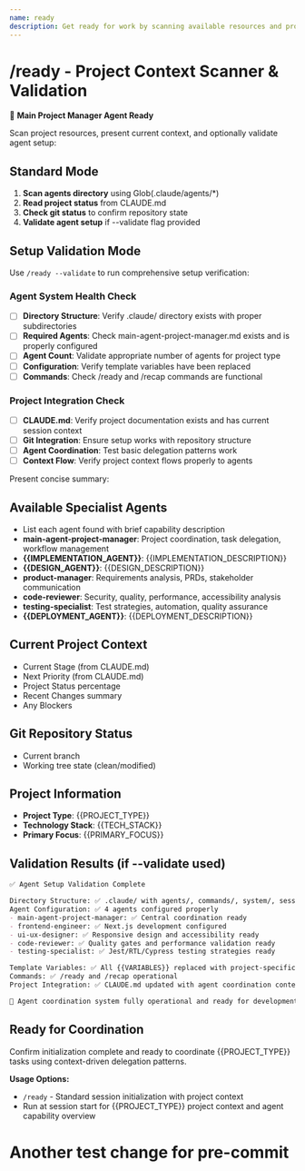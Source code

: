 ```yaml
---
name: ready
description: Get ready for work by scanning available resources and project context with optional setup verification
---
```


# /ready - Project Context Scanner & Validation

🤖 **Main Project Manager Agent Ready**

Scan project resources, present current context, and optionally validate agent setup:

## Standard Mode
1. **Scan agents directory** using Glob(.claude/agents/*)
2. **Read project status** from CLAUDE.md  
3. **Check git status** to confirm repository state
4. **Validate agent setup** if --validate flag provided

## Setup Validation Mode
Use `/ready --validate` to run comprehensive setup verification:

### Agent System Health Check
- [ ] **Directory Structure**: Verify .claude/ directory exists with proper subdirectories
- [ ] **Required Agents**: Check main-agent-project-manager.md exists and is properly configured  
- [ ] **Agent Count**: Validate appropriate number of agents for project type
- [ ] **Configuration**: Verify template variables have been replaced
- [ ] **Commands**: Check /ready and /recap commands are functional

### Project Integration Check  
- [ ] **CLAUDE.md**: Verify project documentation exists and has current session context
- [ ] **Git Integration**: Ensure setup works with repository structure
- [ ] **Agent Coordination**: Test basic delegation patterns work
- [ ] **Context Flow**: Verify project context flows properly to agents

Present concise summary:

## Available Specialist Agents
- List each agent found with brief capability description
- **main-agent-project-manager**: Project coordination, task delegation, workflow management
- **{{IMPLEMENTATION_AGENT}}**: {{IMPLEMENTATION_DESCRIPTION}}
- **{{DESIGN_AGENT}}**: {{DESIGN_DESCRIPTION}}
- **product-manager**: Requirements analysis, PRDs, stakeholder communication
- **code-reviewer**: Security, quality, performance, accessibility analysis
- **testing-specialist**: Test strategies, automation, quality assurance
- **{{DEPLOYMENT_AGENT}}**: {{DEPLOYMENT_DESCRIPTION}}

## Current Project Context
- Current Stage (from CLAUDE.md)
- Next Priority (from CLAUDE.md)
- Project Status percentage
- Recent Changes summary
- Any Blockers

## Git Repository Status
- Current branch
- Working tree state (clean/modified)

## Project Information
- **Project Type**: {{PROJECT_TYPE}}
- **Technology Stack**: {{TECH_STACK}}
- **Primary Focus**: {{PRIMARY_FOCUS}}

## Validation Results (if --validate used)
```markdown
✅ Agent Setup Validation Complete

Directory Structure: ✅ .claude/ with agents/, commands/, system/, sessions/
Agent Configuration: ✅ 4 agents configured properly
- main-agent-project-manager: ✅ Central coordination ready  
- frontend-engineer: ✅ Next.js development configured
- ui-ux-designer: ✅ Responsive design and accessibility ready
- code-reviewer: ✅ Quality gates and performance validation ready
- testing-specialist: ✅ Jest/RTL/Cypress testing strategies ready

Template Variables: ✅ All {{VARIABLES}} replaced with project-specific values
Commands: ✅ /ready and /recap operational
Project Integration: ✅ CLAUDE.md updated with agent coordination context

🚀 Agent coordination system fully operational and ready for development tasks
```

## Ready for Coordination
Confirm initialization complete and ready to coordinate {{PROJECT_TYPE}} tasks using context-driven delegation patterns.

**Usage Options:**
- `/ready` - Standard session initialization with project context
- Run at session start for {{PROJECT_TYPE}} project context and agent capability overview
# Another test change for pre-commit
